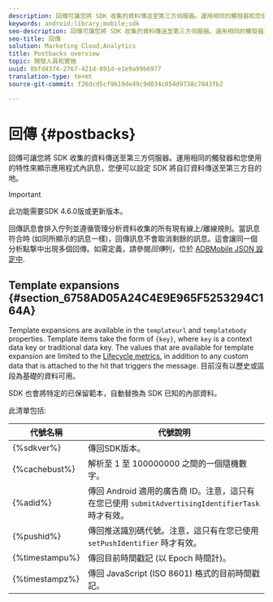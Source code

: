 ```yaml
---
description: 回傳可讓您將 SDK 收集的資料傳送至第三方伺服器。運用相同的觸發器和您使用的特性來顯示應用程式內訊息，您便可以設定 SDK 將自訂資料傳送至第三方目的地。
keywords: android;library;mobile;sdk
seo-description: 回傳可讓您將 SDK 收集的資料傳送至第三方伺服器。運用相同的觸發器和您使用的特性來顯示應用程式內訊息，您便可以設定 SDK 將自訂資料傳送至第三方目的地。
seo-title: 回傳
solution: Marketing Cloud,Analytics
title: Postbacks overview
topic: 開發人員和實施
uuid: 8bfd4374-2767-421d-891d-e1e9a99b6977
translation-type: tm+mt
source-git-commit: f26dcd5cf9b19de49c9d034c854d9738c7843fb2

---
```



# 回傳 {#postbacks}

回傳可讓您將 SDK 收集的資料傳送至第三方伺服器。運用相同的觸發器和您使用的特性來顯示應用程式內訊息，您便可以設定 SDK 將自訂資料傳送至第三方目的地。

>[!IMPORTANT]
>
>此功能需要SDK 4.6.0版或更新版本。

回傳訊息會排入佇列並遵循管理分析資料收集的所有現有線上/離線規則。當訊息符合時 (如同所顯示的訊息一樣)，回傳訊息不會取消剩餘的訊息。這會讓同一個分析點撃中出現多個回傳。如需定義，請參閱&#x200B;*回傳*&#x200B;列，位於 [ADBMobile JSON 設定中](/help/android/configuration/json-config/json-config.md).

## Template expansions {#section_6758AD05A24C4E9E965F5253294C164A}

Template expansions are available in the `templateurl` and `templatebody` properties. Template items take the form of `{key}`, where `key` is a context data key or traditional data key. The values that are available for template expansion are limited to the [Lifecycle metrics](/help/android/metrics.md), in addition to any custom data that is attached to the hit that triggers the message. 目前沒有以歷史或區段為基礎的資料可用。

SDK 也會將特定的已保留範本，自動替換為 SDK 已知的內部資料。

此清單包括:

| 代號名稱 | 代號說明 |
|--- |--- |
| {%sdkver%} | 傳回SDK版本。 |
| {%cachebust%} | 解析至 1 至 100000000 之間的一個隨機數字。 |
| {%adid%} | 傳回 Android 適用的廣告商 ID。注意，這只有在您已使用 `submitAdvertisingIdentifierTask` 時才有效。 |
| {%pushid%} | 傳回推送識別碼代號。注意，這只有在您已使用 `setPushIdentifier` 時才有效。 |
| {%timestampu%} | 傳回目前時間戳記 (以 Epoch 時間計)。 |
| {%timestampz%} | 傳回 JavaScript (ISO 8601) 格式的目前時間戳記。 |